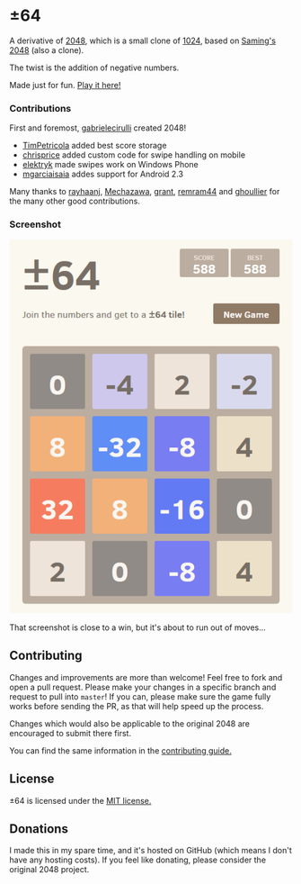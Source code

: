 # ±64
A derivative of [2048](http://gabrielecirulli.github.io/2048/), which is a small clone of [1024](https://play.google.com/store/apps/details?id=com.veewo.a1024), based on [Saming's 2048](http://saming.fr/p/2048/) (also a clone).

The twist is the addition of negative numbers.

Made just for fun. [Play it here!](http://cuviper.github.io/pm64/)

### Contributions

First and foremost, [gabrielecirulli](https://github.com/gabrielecirulli/) created 2048!

 - [TimPetricola](https://github.com/TimPetricola) added best score storage
 - [chrisprice](https://github.com/chrisprice) added custom code for swipe handling on mobile
 - [elektryk](https://github.com/elektryk) made swipes work on Windows Phone
 - [mgarciaisaia](https://github.com/mgarciaisaia) addes support for Android 2.3

Many thanks to [rayhaanj](https://github.com/rayhaanj), [Mechazawa](https://github.com/Mechazawa), [grant](https://github.com/grant), [remram44](https://github.com/remram44) and [ghoullier](https://github.com/ghoullier) for the many other good contributions.

### Screenshot

![Screenshot](./meta/screenshot-588.png)

That screenshot is close to a win, but it's about to run out of moves...

## Contributing
Changes and improvements are more than welcome! Feel free to fork and open a pull request. Please make your changes in a specific branch and request to pull into `master`! If you can, please make sure the game fully works before sending the PR, as that will help speed up the process.

Changes which would also be applicable to the original 2048 are encouraged to submit there first.

You can find the same information in the [contributing guide.](./CONTRIBUTING.md)

## License
±64 is licensed under the [MIT license.](./LICENSE.txt)

## Donations
I made this in my spare time, and it's hosted on GitHub (which means I don't have any hosting costs).  If you feel like donating, please consider the original 2048 project.
